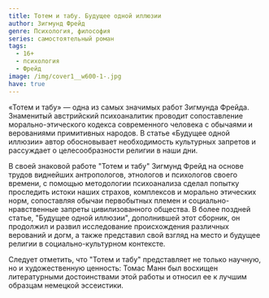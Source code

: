 ```yaml
---
title: Тотем и табу. Будущее одной иллюзии
author: Зигмунд Фрейд
genre: Психология, философия
series: самостоятельный роман
tags:
  - 16+
  - психология
  - Фрейд
image: /img/cover1__w600-1-.jpg
have: true
---
```

«Тотем и табу» — одна из самых значимых работ Зигмунда Фрейда. Знаменитый австрийский психоаналитик проводит сопоставление морально-этического кодекса современного человека с обычаями и верованиями примитивных народов. В статье «Будущее одной иллюзии» автор обосновывает необходимость культурных запретов и рассуждает о целесообразности религии в наши дни.



В своей знаковой работе "Тотем и табу" Зигмунд Фрейд на основе трудов виднейших антропологов, этнологов и психологов своего времени, с помощью методологии психоанализа сделал попытку проследить истоки наших страхов, комплексов и морально этических норм, сопоставляя обычаи первобытных племен и социально-нравственные запреты цивилизованного общества. В более поздней статье, "Будущее одной иллюзии", дополнившей этот сборник, он продолжил и развил исследование происхождения различных верований и догм, а также представил свой взгляд на место и будущее религии в социально-культурном контексте.



Следует отметить, что "Тотем и табу" представляет не только научную, но и художественную ценность: Томас Манн был восхищен литературными достоинствами этой работы и относил ее к лучшим образцам немецкой эссеистики.